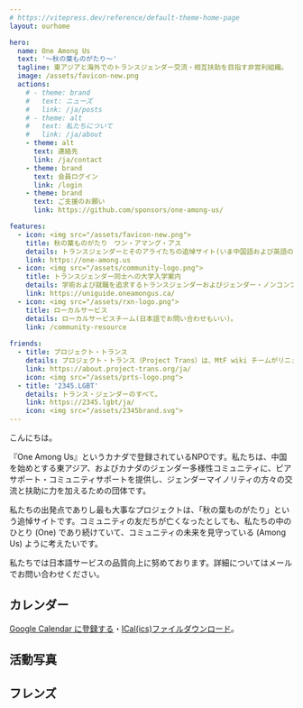```yaml
---
# https://vitepress.dev/reference/default-theme-home-page
layout: ourhome

hero:
  name: One Among Us
  text: '〜秋の葉ものがたり〜'
  tagline: 東アジアと海外でのトランスジェンダー交流・相互扶助を目指す非営利組織。
  image: /assets/favicon-new.png
  actions:
    # - theme: brand
    #   text: ニューズ
    #   link: /ja/posts
    # - theme: alt
    #   text: 私たちについて
    #   link: /ja/about
    - theme: alt
      text: 連絡先
      link: /ja/contact
    - theme: brand
      text: 会員ログイン
      link: /login
    - theme: brand
      text: ご支援のお願い
      link: https://github.com/sponsors/one-among-us/

features:
  - icon: <img src="/assets/favicon-new.png">
    title: 秋の葉ものがたり　ワン・アマング・アス
    details: トランスジェンダーとそのアライたちの追悼サイト(いま中国語および英語のみ)。
    link: https://one-among.us
  - icon: <img src="/assets/community-logo.png">
    title: トランスジェンダー同士への大学入学案内
    details: 学術および就職を追求するトランスジェンダーおよびジェンダー・ノンコンフォーミングの同士の大学入学案内(いま中国語および英語のみ)。
    link: https://uniguide.oneamongus.ca/
  - icon: <img src="/assets/rxn-logo.png">
    title: ローカルサービス
    details: ローカルサービスチーム(日本語でお問い合わせもいい)。
    link: /community-resource
	
friends:
  - title: プロジェクト・トランス
    details: プロジェクト・トランス（Project Trans）は、MtF wiki チームがリニューアルし、MtF wiki も FtM wiki などのプロジェクトをより良く維持するために作成されました。
    link: https://about.project-trans.org/ja/
    icon: <img src="/assets/prts-logo.png">
  - title: '2345.LGBT'
    details: トランス・ジェンダーのすべて。
    link: https://2345.lgbt/ja/
    icon: <img src="/assets/2345brand.svg">
---
```



こんにちは。

『One Among Us』というカナダで登録されているNPOです。私たちは、中国を始めとする東アジア、およびカナダのジェンダー多様性コミュニティに、ピアサポート・コミュニティサポートを提供し、ジェンダーマイノリティの方々の交流と扶助に力を加えるための団体です。

私たちの出発点でありし最も大事なプロジェクトは、「秋の葉ものがたり」という追悼サイトです。コミュニティの友だちが亡くなったとしても、私たちの中のひとり (One) であり続けていて、コミュニティの未来を見守っている (Among Us) ように考えたいです。

私たちでは日本語サービスの品質向上に努めております。詳細についてはメールでお問い合わせください。

## カレンダー

<script setup>
import Calendar from '../Calendar.vue'
import Carousel from '../Carousel.vue'
</script>

<Calendar url="https://oau.app/calendar/ical/c_def3dc162ddaf3b15b3ee419551a2b65068b2493c0ecbbdce7daa867f2bc0aeb%40group.calendar.google.com/public/basic.ics"></Calendar>

[Google Calendar に登録する](https://calendar.google.com/calendar/u/1?cid=Y19kZWYzZGMxNjJkZGFmM2IxNWIzZWU0MTk1NTFhMmI2NTA2OGIyNDkzYzBlY2JiZGNlN2RhYTg2N2YyYmMwYWViQGdyb3VwLmNhbGVuZGFyLmdvb2dsZS5jb20)・[ICal(ics)ファイルダウンロード](https://calendar.google.com/calendar/ical/c_def3dc162ddaf3b15b3ee419551a2b65068b2493c0ecbbdce7daa867f2bc0aeb%40group.calendar.google.com/public/basic.ics)。

## 活動写真

<Carousel />

## フレンズ
